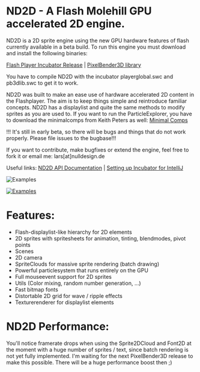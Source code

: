 # ND2D - A Flash Molehill GPU accelerated 2D engine.

ND2D is a 2D sprite engine using the new GPU hardware features of flash currently available in a beta build. To run this engine you must download and install the following binaries:

[Flash Player Incubator Release](http://labs.adobe.com/technologies/flashplatformruntimes/incubator/) | [PixelBender3D library](http://labs.adobe.com/technologies/pixelbender3d/)

You have to compile ND2D with the incubator playerglobal.swc and pb3dlib.swc to get it to work.

ND2D was built to make an ease use of hardware accelerated 2D content in the Flashplayer. The aim is to keep things simple and reintroduce familiar concepts. ND2D has a displaylist and quite the same methods to modify sprites as you are used to.
If you want to run the ParticleExplorer, you have to download the minimalcomps from Keith Peters as well: [Minimal Comps](http://www.minimalcomps.com/)

!!! It's still in early beta, so there will be bugs and things that do not work properly. Please file issues to the bugbase!!!

If you want to contribute, make bugfixes or extend the engine, feel free to fork it or email me: lars[at]nulldesign.de

Useful links:
[ND2D API Documentation](http://www.nulldesign.de/nd2d/docs/) | [Setting up Incubator for IntelliJ](http://www.lidev.com.ar/?p=422)

![Examples](http://nulldesign.de/nd2d/nd2d_examples.jpg)

[![Examples](http://nulldesign.de/nd2d/nd2d_examples.jpg)](http://nulldesign.de/nd2d/tests/)

# Features:

- Flash-displaylist-like hierarchy for 2D elements
- 2D sprites with spritesheets for animation, tinting, blendmodes, pivot points
- Scenes
- 2D camera
- SpriteClouds for massive sprite rendering (batch drawing)
- Powerful particlesystem that runs entirely on the GPU
- Full mouseevent support for 2D sprites
- Utils (Color mixing, random number generation, …)
- Fast bitmap fonts
- Distortable 2D grid for wave / ripple effects
- Texturerenderer for displaylist elements

# ND2D Performance:

You'll notice framerate drops when using the Sprite2DCloud and Font2D at the moment with a huge number of sprites / text, since batch rendering is not yet fully implemented. I'm waiting for the next PixelBender3D release to make this possible. There will be a huge performance boost then ;)